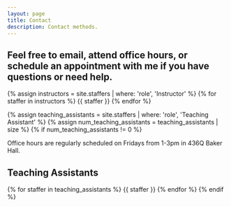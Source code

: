 ```yaml
---
layout: page
title: Contact
description: Contact methods.
---
```



## Feel free to email, attend office hours, or schedule an appointment with me if you have questions or need help.  

{% assign instructors = site.staffers | where: 'role', 'Instructor' %}
{% for staffer in instructors %}
{{ staffer }}
{% endfor %}

{% assign teaching_assistants = site.staffers | where: 'role', 'Teaching Assistant' %}
{% assign num_teaching_assistants = teaching_assistants | size %}
{% if num_teaching_assistants != 0 %}

Office hours are regularly scheduled on Fridays from 1-3pm in 436Q Baker Hall.

## Teaching Assistants

{% for staffer in teaching_assistants %}
{{ staffer }}
{% endfor %}
{% endif %}

